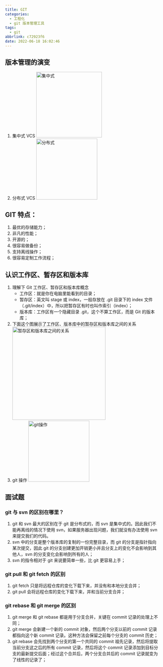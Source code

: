```yaml
---
title: GIT
categories:
  - 工程化
  - git 版本管理工具
tags:
  - git
abbrlink: c72923f6
date: 2022-06-18 16:02:46
---
```


## 版本管理的演变
1. 集中式 VCS
    <img src="集中式.jpg" width="auto" height="215px" class="lazy-load" title="集中式"/>
2. 分布式 VCS
    <img src="分布式.jpg" width="auto" height="200px" class="lazy-load" title="分布式"/>

## GIT 特点：
1. 最优的存储能力；
2. 非凡的性能；
3. 开源的；
4. 很容易做备份；
5. 支持离线操作；
6. 很容易定制工作流程；

## 认识工作区、暂存区和版本库
1. 理解下 Git 工作区、暂存区和版本库概念
    - 工作区：就是你在电脑里能看到的目录；
    - 暂存区：英文叫 stage 或 index，一般存放在 .git 目录下的 index 文件（.git/index）中，所以把暂存区有时也叫作索引（index）；
    - 版本库：工作区有一个隐藏目录 .git，这个不算工作区，而是 Git 的版本库；
2. 下面这个图展示了工作区、版本库中的暂存区和版本库之间的关系
    <img src="暂存区和版本库之间的关系.jpg" width="auto" height="305px" class="lazy-load" title="暂存区和版本库之间的关系"/>
3. git 操作
    <img src="git操作.jpg" width="auto" height="200px" class="lazy-load" title="git操作"/>

## 面试题

### git 与 svn 的区别在哪里？
1. git 和 svn 最大的区别在于 git 是分布式的，而 svn 是集中式的。因此我们不能再离线的情况下使用 svn，如果服务器出现问题，我们就没有办法使用 svn 来提交我们的代码。 
2. svn 中的分支是整个版本库的复制的一份完整目录，而 git 的分支是指针指向某次提交，因此 git 的分支创建更加开销更小并且分支上的变化不会影响到其他人，svn 的分支变化会影响到所有的人；
3. svn 的指令相对于 git 来说要简单一些，比 git 更容易上手；


### git pull 和 git fetch 的区别
1. git fetch 只是将远程仓库的变化下载下来，并没有和本地分支合并；
2. git pull 会将远程仓库的变化下载下来，并和当前分支合并；


### git rebase 和 git merge 的区别
1. git merge 和 git rebase 都是用于分支合并，关键在 commit 记录的处理上不同；
2. git merge 会新建一个新的 commit 对象，然后两个分支以前的 commit 记录都指向这个新 commit 记录。这种方法会保留之前每个分支的 commit 历史；
3. git rebase 会先找到两个分支的第一个共同的 commit 祖先记录，然后将提取当前分支这之后的所有 commit 记录，然后将这个 commit 记录添加到目标分支的最新提交后面；经过这个合并后，两个分支合并后的 commit 记录就变为了线性的记录了；